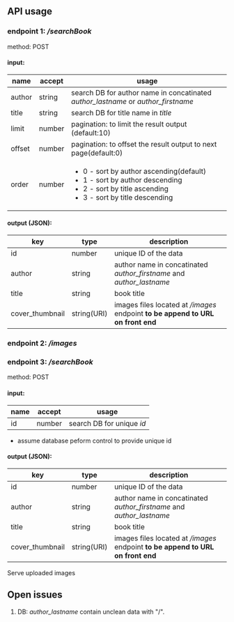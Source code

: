 ## API usage

### endpoint 1: _/searchBook_
method: POST

#### input:
|name|accept|usage|
|---|---|---|
|author|string|search DB for author name in concatinated *author_lastname* or *author_firstname*|
|title|string|search DB for title name in *title*|
|limit|number|pagination: to limit the result output (default:10)|
|offset|number|pagination: to offset the result output to next page(default:0)|
|order|number|<ul><li>0 - sort by author ascending(default)</li><li>1 - sort by author descending</li><li>2 - sort by title ascending</li><li>3 - sort by title descending</li></ul>|

#### output (JSON):
|key|type|description|
|---|---|---|
|id|number|unique ID of the data|
|author|string|author name in concatinated *author_firstname* and *author_lastname* |
|title|string| book title|
|cover_thumbnail|string(URI)| images files located at _/images_ endpoint **to be append to URL on front end**|

### endpoint 2: _/images_

### endpoint 3: _/searchBook_
method: POST

#### input:
|name|accept|usage|
|---|---|---|
|id|number|search DB for unique *id* |
* assume database peform control to provide unique id

#### output (JSON):
|key|type|description|
|---|---|---|
|id|number|unique ID of the data|
|author|string|author name in concatinated *author_firstname* and *author_lastname* |
|title|string| book title|
|cover_thumbnail|string(URI)| images files located at _/images_ endpoint **to be append to URL on front end**|

Serve uploaded images

## Open issues
1. DB: *author_lastname* contain unclean data with "/".